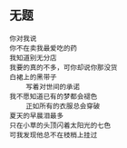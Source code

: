 
## 无题

	你对我说
	你不在卖我最爱吃的药
	我知道别无分店
	我要的真的不多，可你却说你那没货
	白裙上的黑带子
		写着对世间的承诺
	我不愿知道已有的梦都会褪色
		正如所有的衣服总会穿破
	夏天的早晨泪最多
	只在小草的头顶闪着太阳光的七色
	可我发现他总不在枝梢上挂过